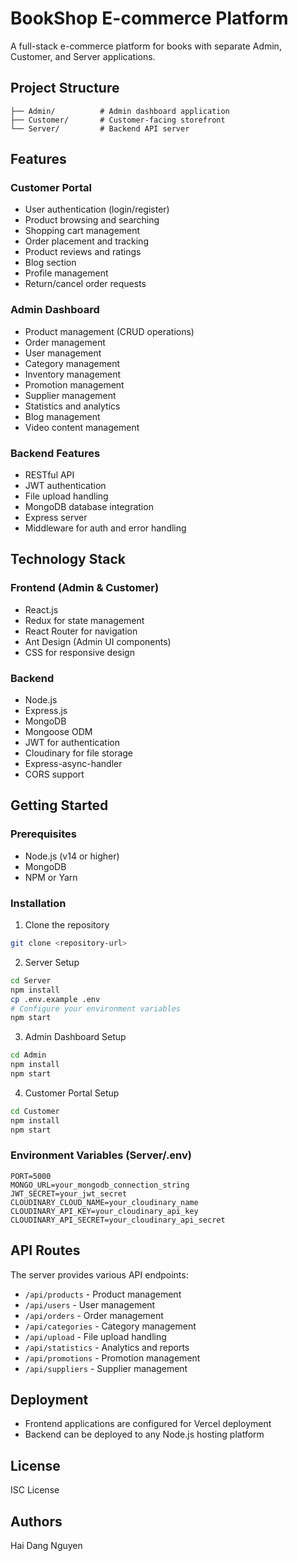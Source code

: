 










# BookShop E-commerce Platform
A full-stack e-commerce platform for books with separate Admin, Customer, and Server applications.

## Project Structure
```
├── Admin/          # Admin dashboard application
├── Customer/       # Customer-facing storefront
└── Server/         # Backend API server
```

## Features

### Customer Portal
- User authentication (login/register)
- Product browsing and searching
- Shopping cart management
- Order placement and tracking
- Product reviews and ratings
- Blog section
- Profile management
- Return/cancel order requests

### Admin Dashboard
- Product management (CRUD operations)
- Order management
- User management
- Category management
- Inventory management
- Promotion management
- Supplier management
- Statistics and analytics
- Blog management
- Video content management

### Backend Features
- RESTful API
- JWT authentication
- File upload handling
- MongoDB database integration
- Express server
- Middleware for auth and error handling

## Technology Stack

### Frontend (Admin & Customer)
- React.js
- Redux for state management
- React Router for navigation
- Ant Design (Admin UI components)
- CSS for responsive design

### Backend
- Node.js
- Express.js
- MongoDB
- Mongoose ODM
- JWT for authentication
- Cloudinary for file storage
- Express-async-handler
- CORS support

## Getting Started

### Prerequisites
- Node.js (v14 or higher)
- MongoDB
- NPM or Yarn

### Installation

1. Clone the repository
```bash
git clone <repository-url>
```

2. Server Setup
```bash
cd Server
npm install
cp .env.example .env
# Configure your environment variables
npm start
```

3. Admin Dashboard Setup
```bash
cd Admin
npm install
npm start
```

4. Customer Portal Setup
```bash
cd Customer
npm install
npm start
```

### Environment Variables (Server/.env)
```
PORT=5000
MONGO_URL=your_mongodb_connection_string
JWT_SECRET=your_jwt_secret
CLOUDINARY_CLOUD_NAME=your_cloudinary_name
CLOUDINARY_API_KEY=your_cloudinary_api_key
CLOUDINARY_API_SECRET=your_cloudinary_api_secret
```

## API Routes

The server provides various API endpoints:
- `/api/products` - Product management
- `/api/users` - User management
- `/api/orders` - Order management
- `/api/categories` - Category management
- `/api/upload` - File upload handling
- `/api/statistics` - Analytics and reports
- `/api/promotions` - Promotion management
- `/api/suppliers` - Supplier management

## Deployment

- Frontend applications are configured for Vercel deployment
- Backend can be deployed to any Node.js hosting platform

## License

ISC License

## Authors

Hai Dang Nguyen
